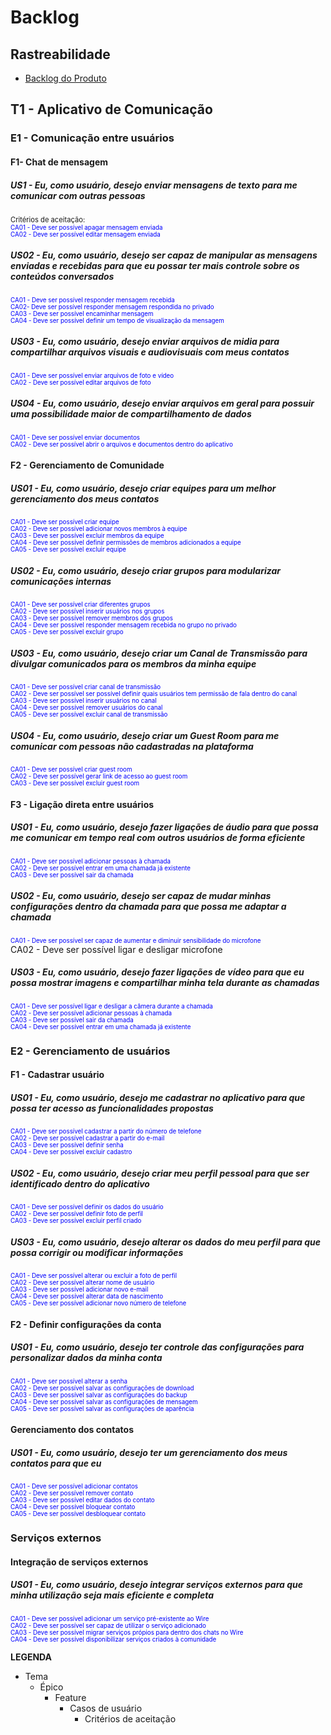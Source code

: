 # Backlog

## Rastreabilidade
* [Backlog do Produto](https://user-images.githubusercontent.com/42192251/67009479-19e0df00-f0c2-11e9-8d57-9d0f8d7e2b95.jpg)
 
<style>
    .criterios-aceitacao {
    color: blue;
    font-size: 0.7em;
    }
    .title-ca{
        font-size:0.8em;
    }
</style>

## T1 - Aplicativo de Comunicação

### E1 - Comunicação entre usuários

#### F1- Chat de mensagem

##### US1 - Eu, como usuário, desejo enviar mensagens de texto para me comunicar com outras pessoas

<div class="title-ca">
    Critérios de aceitação:
</div>

<div class="criterios-aceitacao">
    CA01 - Deve ser possível apagar mensagem enviada<br>
    CA02 - Deve ser possível editar mensagem enviada
</div>

##### US02 - Eu, como usuário, desejo ser capaz de manipular as mensagens enviadas e recebidas para que eu possar ter mais controle sobre os conteúdos conversados
<div class="criterios-aceitacao">
    CA01 - Deve ser possível responder mensagem recebida<br>
    CA02- Deve ser possível responder mensagem respondida no privado<br>
    CA03 - Deve ser possível encaminhar mensagem<br>
    CA04 - Deve ser possível definir um tempo de visualização da mensagem
</div>

##### US03 - Eu, como usuário, desejo enviar arquivos de midia para compartilhar arquivos visuais e audiovisuais com meus contatos
<div class="criterios-aceitacao">
    CA01 - Deve ser possível enviar arquivos de foto e vídeo<br>
    CA02 - Deve ser possível editar arquivos de foto
</div>

##### US04 - Eu, como usuário, desejo enviar arquivos em geral para possuir uma possibilidade maior de compartilhamento de dados
<div class="criterios-aceitacao">
    CA01 - Deve ser possível enviar documentos<br>
    CA02 - Deve ser possível abrir o arquivos e documentos dentro do aplicativo
</div>

#### F2 - Gerenciamento de Comunidade
##### US01 - Eu, como usuário, desejo criar equipes para um melhor gerenciamento dos meus contatos
<div class="criterios-aceitacao">
    CA01 - Deve ser possível criar equipe<br>
    CA02 - Deve ser possível adicionar novos membros à equipe<br>
    CA03 - Deve ser possível excluir membros da equipe<br>
    CA04 - Deve ser possível definir permissões de membros adicionados a equipe<br>
    CA05 - Deve ser possível excluir equipe
</div>

##### US02 - Eu, como usuário, desejo criar grupos para modularizar comunicações internas
<div class="criterios-aceitacao">
    CA01 - Deve ser possível criar diferentes grupos<br>
    CA02 - Deve ser possível inserir usuários nos grupos<br>
    CA03 - Deve ser possível remover membros dos grupos<br>
    CA04 - Deve ser possível responder mensagem recebida no grupo no privado<br>
    CA05 - Deve ser possível excluir grupo
</div>

##### US03 - Eu, como usuário, desejo criar um Canal de Transmissão para divulgar comunicados para os membros da minha equipe
<div class="criterios-aceitacao">
    CA01 - Deve ser possível criar canal de transmissão<br>
    CA02 - Deve ser possível ser possível definir quais usuários tem permissão de fala dentro do canal<br>
    CA03 - Deve ser possível inserir usuários no canal<br>
    CA04 - Deve ser possível remover usuários do canal<br>
    CA05 - Deve ser possível excluir canal de transmissão
</div>

##### US04 - Eu, como usuário, desejo criar um Guest Room para me comunicar com pessoas não cadastradas na plataforma
<div class="criterios-aceitacao">
    CA01 - Deve ser possível criar guest room<br>
    CA02 - Deve ser possível gerar link de acesso ao guest room<br>
    CA03 - Deve ser possível excluir guest room 
</div>

#### F3 - Ligação direta entre usuários
##### US01 - Eu, como usuário, desejo fazer ligações de áudio para que possa me comunicar em tempo real com outros usuários de forma eficiente
<div class="criterios-aceitacao">
    CA01 - Deve ser possível adicionar pessoas à chamada<br>
    CA02 - Deve ser possível entrar em uma chamada já existente<br>
    CA03 - Deve ser possível sair da chamada
</div>

##### US02 - Eu, como usuário, desejo ser capaz de mudar minhas configurações dentro da chamada para que possa me adaptar a chamada
<div class="criterios-aceitacao">
    CA01 - Deve ser possível ser capaz de aumentar e diminuir sensibilidade do microfone<br>
</div>
    CA02 - Deve ser possível ligar e desligar microfone

##### US03 - Eu, como usuário, desejo fazer ligações de vídeo para que eu possa mostrar imagens e compartilhar minha tela durante as chamadas
<div class="criterios-aceitacao">
    CA01 - Deve ser possível ligar e desligar a câmera durante a chamada<br>
    CA02 - Deve ser possível adicionar pessoas à chamada<br>
    CA03 - Deve ser possível sair da chamada<br>
    CA04 - Deve ser possível entrar em uma chamada já existente
</div>

### E2 - Gerenciamento de usuários       
#### F1 - Cadastrar usuário
##### US01 - Eu, como usuário, desejo me cadastrar no aplicativo para que possa ter acesso as funcionalidades propostas
<div class="criterios-aceitacao">
    CA01 - Deve ser possível cadastrar a partir do número de telefone<br>
    CA02 - Deve ser possível cadastrar a partir do e-mail<br>
    CA03 - Deve ser possível definir senha<br>
    CA04 - Deve ser possível excluir cadastro
</div>

##### US02 - Eu, como usuário, desejo criar meu perfil pessoal para que ser identificado dentro do aplicativo
<div class="criterios-aceitacao">
    CA01 - Deve ser possível definir os dados do usuário<br>
    CA02 - Deve ser possível definir foto de perfil<br>
    CA03 - Deve ser possível excluir perfil criado
</div>

##### US03 - Eu, como usuário, desejo alterar os dados do meu perfil para que possa corrigir ou modificar informações
<div class="criterios-aceitacao">
    CA01 - Deve ser possível alterar ou excluir a foto de perfil<br>
    CA02 - Deve ser possível alterar nome de usuário<br>
    CA03 - Deve ser possível adicionar novo e-mail<br>
    CA04 - Deve ser possível alterar data de nascimento<br>
    CA05 - Deve ser possível adicionar novo número de telefone
</div>

#### F2 - Definir configurações da conta
##### US01 - Eu, como usuário, desejo ter controle das configurações para personalizar dados da minha conta
<div class="criterios-aceitacao">
    CA01 - Deve ser possível alterar a senha<br>
    CA02 - Deve ser possível salvar as configurações de download<br>
    CA03 - Deve ser possível salvar as configurações do backup<br>
    CA04 - Deve ser possível salvar as configurações de mensagem<br>
    CA05 - Deve ser possível salvar as configurações de aparência
</div>

#### Gerenciamento dos contatos
##### US01 - Eu, como usuário, desejo ter um gerenciamento dos meus contatos para que eu 
<div class="criterios-aceitacao">
    CA01 - Deve ser possível adicionar contatos<br>
    CA02 - Deve ser possível remover contato<br>
    CA03 - Deve ser possível editar dados do contato<br>
    CA04 - Deve ser possível bloquear contato<br>
    CA05 - Deve ser possível desbloquear contato
</div>

### Serviços externos
#### Integração de serviços externos
##### US01 - Eu, como usuário, desejo integrar serviços externos para que minha utilização seja mais eficiente e completa
<div class="criterios-aceitacao">
    CA01 - Deve ser possível adicionar um serviço pré-existente ao Wire<br>
    CA02 - Deve ser possível ser capaz de utilizar o serviço adicionado<br>
    CA03 - Deve ser possível migrar serviços própios para dentro dos chats no Wire<br>
    CA04 - Deve ser possível disponibilizar serviços criados à comunidade
</div>

**LEGENDA**
* Tema
    * Épico
        * Feature
            * Casos de usuário
                *  Critérios de aceitação
